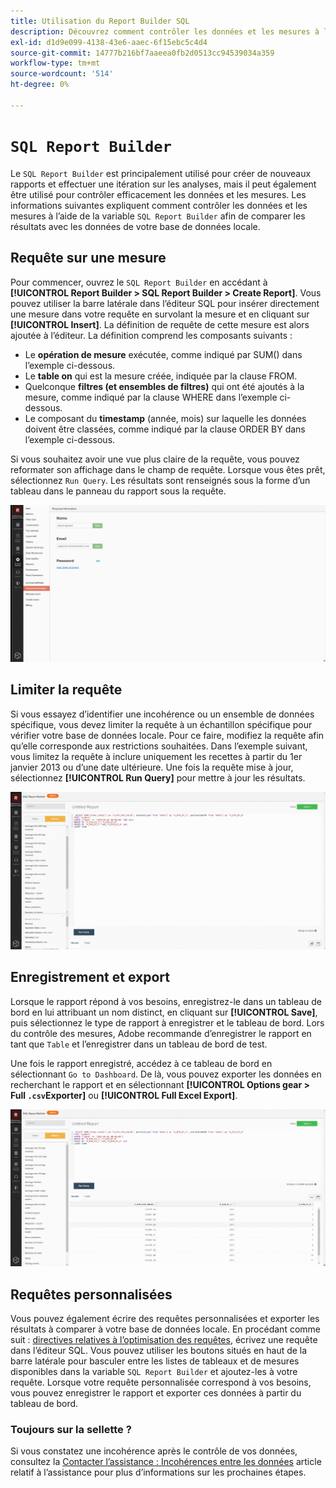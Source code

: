 ```yaml
---
title: Utilisation du Report Builder SQL
description: Découvrez comment contrôler les données et les mesures à l’aide du Report Builder SQL afin de comparer les résultats aux données de votre base de données locale.
exl-id: d1d9e099-4138-43e6-aaec-6f15ebc5c4d4
source-git-commit: 14777b216bf7aaeea0fb2d0513cc94539034a359
workflow-type: tm+mt
source-wordcount: '514'
ht-degree: 0%

---
```


# `SQL Report Builder`

Le `SQL Report Builder` est principalement utilisé pour créer de nouveaux rapports et effectuer une itération sur les analyses, mais il peut également être utilisé pour contrôler efficacement les données et les mesures. Les informations suivantes expliquent comment contrôler les données et les mesures à l’aide de la variable `SQL Report Builder` afin de comparer les résultats avec les données de votre base de données locale.

## Requête sur une mesure

Pour commencer, ouvrez le `SQL Report Builder` en accédant à **[!UICONTROL Report Builder > SQL Report Builder > Create Report]**. Vous pouvez utiliser la barre latérale dans l’éditeur SQL pour insérer directement une mesure dans votre requête en survolant la mesure et en cliquant sur **[!UICONTROL Insert]**. La définition de requête de cette mesure est alors ajoutée à l’éditeur. La définition comprend les composants suivants :

- Le **opération de mesure** exécutée, comme indiqué par SUM() dans l’exemple ci-dessous.
- Le **table on** qui est la mesure créée, indiquée par la clause FROM.
- Quelconque **filtres (et ensembles de filtres)** qui ont été ajoutés à la mesure, comme indiqué par la clause WHERE dans l’exemple ci-dessous.
- Le composant du **timestamp** (année, mois) sur laquelle les données doivent être classées, comme indiqué par la clause ORDER BY dans l’exemple ci-dessous.

Si vous souhaitez avoir une vue plus claire de la requête, vous pouvez reformater son affichage dans le champ de requête. Lorsque vous êtes prêt, sélectionnez `Run Query`. Les résultats sont renseignés sous la forme d’un tableau dans le panneau du rapport sous la requête.

![](../../assets/run-query-results.gif)

## Limiter la requête

Si vous essayez d’identifier une incohérence ou un ensemble de données spécifique, vous devez limiter la requête à un échantillon spécifique pour vérifier votre base de données locale. Pour ce faire, modifiez la requête afin qu’elle corresponde aux restrictions souhaitées. Dans l’exemple suivant, vous limitez la requête à inclure uniquement les recettes à partir du 1er janvier 2013 ou d’une date ultérieure. Une fois la requête mise à jour, sélectionnez **[!UICONTROL Run Query]** pour mettre à jour les résultats.

![](../../assets/restricting-query.gif)

## Enregistrement et export

Lorsque le rapport répond à vos besoins, enregistrez-le dans un tableau de bord en lui attribuant un nom distinct, en cliquant sur **[!UICONTROL Save]**, puis sélectionnez le type de rapport à enregistrer et le tableau de bord. Lors du contrôle des mesures, Adobe recommande d’enregistrer le rapport en tant que `Table` et l’enregistrer dans un tableau de bord de test.

Une fois le rapport enregistré, accédez à ce tableau de bord en sélectionnant `Go to Dashboard`. De là, vous pouvez exporter les données en recherchant le rapport et en sélectionnant **[!UICONTROL Options gear > Full `.csv`Exporter]** ou **[!UICONTROL Full Excel Export]**.

![](../../assets/export-dboard-data.gif)

## Requêtes personnalisées

Vous pouvez également écrire des requêtes personnalisées et exporter les résultats à comparer à votre base de données locale. En procédant comme suit : [directives relatives à l’optimisation des requêtes](../../best-practices/optimizing-your-sql-queries.md), écrivez une requête dans l’éditeur SQL. Vous pouvez utiliser les boutons situés en haut de la barre latérale pour basculer entre les listes de tableaux et de mesures disponibles dans la variable `SQL Report Builder` et ajoutez-les à votre requête. Lorsque votre requête personnalisée correspond à vos besoins, vous pouvez enregistrer le rapport et exporter ces données à partir du tableau de bord.

### Toujours sur la sellette ?

Si vous constatez une incohérence après le contrôle de vos données, consultez la [Contacter l’assistance : Incohérences entre les données](https://experienceleague.adobe.com/docs/commerce-knowledge-base/kb/troubleshooting/miscellaneous/mbi-data-discrepancies.html?lang=en) article relatif à l’assistance pour plus d’informations sur les prochaines étapes.
